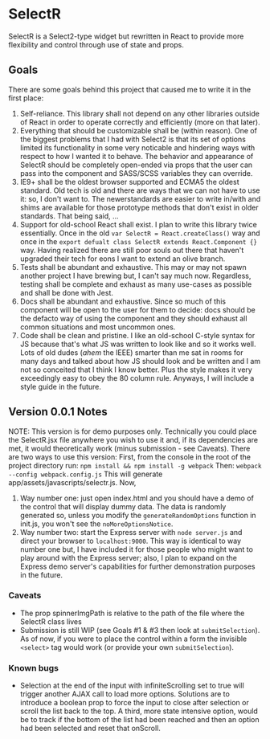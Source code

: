 # SelectR
SelectR is a Select2-type widget but rewritten in React to provide more flexibility
and control through use of state and props.

## Goals
There are some goals behind this project that caused me to write it in the first place:
1. Self-reliance. This library shall not depend on any other libraries outside of React in order to operate correctly and efficiently (more on that later).
2. Everything that should be customizable shall be (within reason). One of the biggest problems that I had with Select2 is that its set of options limited its functionality in some very noticable and hindering ways with respect to how I wanted it to behave. The behavior and appearance of SelectR should be completely open-ended via props that the user can pass into the component and SASS/SCSS variables they can override.
3. IE9+ shall be the oldest browser supported and ECMA5 the oldest standard. Old tech is old and there are ways that we can not have to use it: so, I don't want to. The newerstandards are easier to write in/with and shims are available for those prototype methods that don't exist in older standards. That being said, ...
4. Support for old-school React shall exist. I plan to write this library twice essentially. Once in the old `var SelectR = React.createClass()` way and once in the `export defualt class SelectR extends React.Component {}` way. Having realized there are still poor souls out there that haven't upgraded their tech for eons I want to extend an olive branch.
5. Tests shall be abundant and exhaustive. This may or may not spawn another project I have brewing but, I can't say much now. Regardless, testing shall be complete and exhaust as many use-cases as possible and shall be done with Jest.
6. Docs shall be abundant and exhaustive. Since so much of this component will be open to the user for them to decide: docs should be the defacto way of using the component and they should exhaust all common situations and most uncommon ones.
7. Code shall be clean and pristine. I like an old-school C-style syntax for JS because that's what JS was written to look like and so it works well. Lots of old dudes (*ahem* the IEEE) smarter than me sat in rooms for many days and talked about how JS should look and be written and I am not so conceited that I think I know better. Plus the style makes it very exceedingly easy to obey the 80 column rule. Anyways, I will include a style guide in the future.

## Version 0.0.1 Notes
NOTE: This version is for demo purposes only. Technically you could place the
SelectR.jsx file anywhere you wish to use it and, if its dependencies are met,
it would theoretically work (minus submission - see Caveats).
There are two ways to use this version:
First, from the console in the root of the project directory run:
`npm install && npm install -g webpack`
Then:
`webpack --config webpack.config.js`
This will generate app/assets/javascripts/selectr.js.
Now,
1. Way number one: just open index.html and you should have a demo of the control
   that will display dummy data. The data is randomly generated so, unless you
   modify the `generateRandomOptions` function in init.js, you won't see the
   `noMoreOptionsNotice`.
2. Way number two: start the Express server with `node server.js` and direct your
   browser to `localhost:9000`. This way is identical to way number one but, I have
   included it for those people who might want to play around with the Express server;
   also, I plan to expand on the Express demo server's capabilities for further
   demonstration purposes in the future.

### Caveats
- The prop spinnerImgPath is relative to the path of the file where the SelectR
  class lives
- Submission is still WIP (see Goals #1 & #3 then look at `submitSelection`).
  As of now, if you were to place the control within a form the invisible
  `<select>` tag would work (or provide your own `submitSelection`).

### Known bugs
- Selection at the end of the input with infiniteScrolling set to true will trigger
  another AJAX call to load more options. Solutions are to introduce a boolean prop
  to force the input to close after selection or scroll the list back to the top. A
  third, more state intensive option, would be to track if the bottom of the list had
  been reached and then an option had been selected and reset that onScroll.
